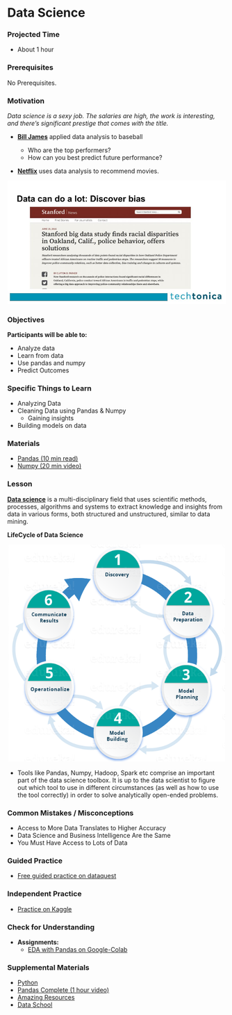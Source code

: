 # Data Science

### Projected Time

- About 1 hour

### Prerequisites

No Prerequisites.

### Motivation

*Data science is a sexy job. The salaries are high, the work is interesting, and there’s significant prestige that comes with the title.*

* **[Bill James](https://en.wikipedia.org/wiki/Bill_James)** applied data analysis to baseball
    * Who are the top performers? 
    * How can you best predict future performance?

* **[Netflix](https://www.netflix.com/)** uses data analysis to recommend movies.

<p align="center">
	<img src="/roles-in-tech/data-example.jpg" alt="data">
</p>

### Objectives

**Participants will be able to:**

- Analyze data
- Learn from data
- Use pandas and numpy
- Predict Outcomes

### Specific Things to Learn

- Analyzing Data 
- Cleaning Data using Pandas & Numpy
	- Gaining insights
- Building models on data

### Materials

- [Pandas (10 min read)](https://pandas.pydata.org/pandas-docs/stable/getting_started/10min.html)
- [Numpy (20 min video)](https://www.youtube.com/watch?v=8Mpc9ukltVA)

### Lesson

**[Data science](https://en.wikipedia.org/wiki/Data_science)** is a multi-disciplinary field that uses scientific methods, processes, algorithms and systems to extract knowledge and insights from data in various forms, both structured and unstructured, similar to data mining.

**LifeCycle of Data Science**
<p align="center">
	<img src="/roles-in-tech/lifecycle-datascience.png" alt="data" height="500" width="500">
</p>

- Tools like Pandas, Numpy, Hadoop, Spark etc 
  comprise an important part of the data science toolbox. 
  It is up to the data scientist to figure out which tool to use in different 
  circumstances (as well as how to use the tool correctly) in order to solve analytically 
  open-ended problems.

### Common Mistakes / Misconceptions

- Access to More Data Translates to Higher Accuracy
- Data Science and Business Intelligence Are the Same
- You Must Have Access to Lots of Data

### Guided Practice

* [Free guided practice on dataquest](https://www.dataquest.io/)

### Independent Practice

* [Practice on Kaggle](https://www.kaggle.com/)

### Check for Understanding

* **Assignments:**
    * [EDA with Pandas on Google-Colab](https://colab.research.google.com/drive/1LQzSDISFudcL6meC3NXFOIaCYqXjNH04)

### Supplemental Materials
- [Python](https://github.com/Techtonica/curriculum/blob/master/python/python.md)
- [Pandas Complete (1 hour video)](https://www.youtube.com/watch?v=vmEHCJofslg)
- [Amazing Resources](https://github.com/frontbench-open-source/Data-Science-Free)
- [Data School](https://www.dataschool.io/resources/)
